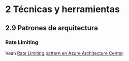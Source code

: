# 2 Técnicas y herramientas

## 2.9 Patrones de arquitectura

### Rate Limiting

Vean [Rate Limiting pattern en Azure Architecture
Center](https://learn.microsoft.com/en-us/azure/architecture/patterns/rate-limiting-pattern).
